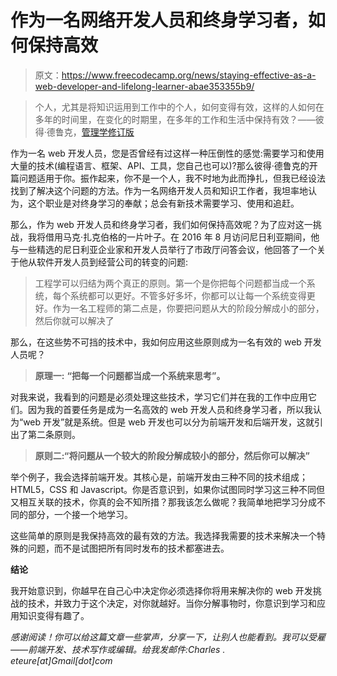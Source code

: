 # 作为一名网络开发人员和终身学习者，如何保持高效

> 原文：<https://www.freecodecamp.org/news/staying-effective-as-a-web-developer-and-lifelong-learner-abae353355b9/>

> 个人，尤其是将知识运用到工作中的个人，如何变得有效，这样的人如何在多年的时间里，在变化的时期里，在多年的工作和生活中保持有效？——彼得·德鲁克，[管理学修订版](https://www.amazon.com/Management-Rev-Ed-Peter-Drucker/dp/0061252662)

作为一名 web 开发人员，您是否曾经有过这样一种压倒性的感觉:需要学习和使用大量的技术(编程语言、框架、API、工具，您自己也可以)?那么彼得·德鲁克的开篇问题适用于你。振作起来，你不是一个人，我不时地为此而挣扎，但我已经设法找到了解决这个问题的方法。作为一名网络开发人员和知识工作者，我坦率地认为，这个职业是对终身学习的奉献；总会有新技术需要学习、使用和追赶。

那么，作为 web 开发人员和终身学习者，我们如何保持高效呢？为了应对这一挑战，我将借用马克·扎克伯格的一片叶子。在 2016 年 8 月访问尼日利亚期间，他与一些精选的尼日利亚企业家和开发人员举行了市政厅问答会议，他回答了一个关于他从软件开发人员到经营公司的转变的问题:

> 工程学可以归结为两个真正的原则。第一个是你把每个问题都当成一个系统，每个系统都可以更好。不管多好多坏，你都可以让每一个系统变得更好。作为一名工程师的第二点是，你要把问题从大的阶段分解成小的部分，然后你就可以解决了

那么，在这些势不可挡的技术中，我如何应用这些原则成为一名有效的 web 开发人员呢？

> **原理一:** **“把每一个问题都当成一个系统来思考”。**

对我来说，我看到的问题是必须处理这些技术，学习它们并在我的工作中应用它们。因为我的首要任务是成为一名高效的 web 开发人员和终身学习者，所以我认为“web 开发”就是系统。但是 web 开发也可以分为前端开发和后端开发，这就引出了第二条原则。

> **原则二:“将问题从一个较大的阶段分解成较小的部分，然后你可以解决”**

举个例子，我会选择前端开发。其核心是，前端开发由三种不同的技术组成；HTML5，CSS 和 Javascript。你是否意识到，如果你试图同时学习这三种不同但又相互关联的技术，你真的会不知所措？那我该怎么做呢？我简单地把学习分成不同的部分，一个接一个地学习。

这些简单的原则是我保持高效的最有效的方法。我选择我需要的技术来解决一个特殊的问题，而不是试图把所有同时发布的技术都塞进去。

**结论**

我开始意识到，你越早在自己心中决定你必须选择你将用来解决你的 web 开发挑战的技术，并致力于这个决定，对你就越好。当你分解事物时，你意识到学习和应用知识变得有趣了。

*感谢阅读！你可以给这篇文章一些掌声，分享一下，让别人也能看到。我可以受雇——前端开发、技术写作或编辑。给我发邮件:Charles . eteure[at]Gmail[dot]com*